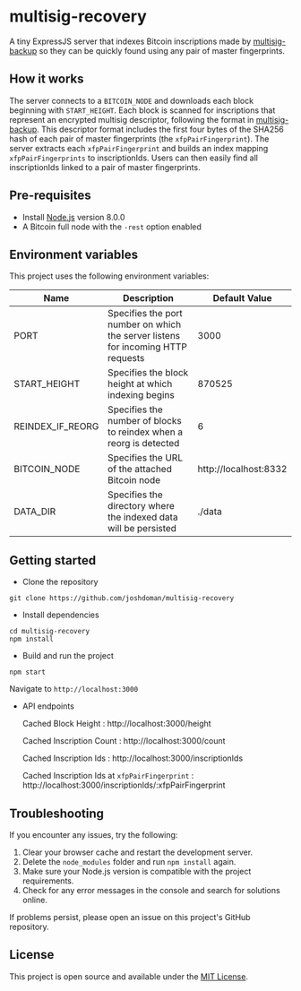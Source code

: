 # multisig-recovery

A tiny ExpressJS server that indexes Bitcoin inscriptions made by [multisig-backup](https://github.com/joshdoman/multisig-backup) so 
they can be quickly found using any pair of master fingerprints.

## How it works
The server connects to a `BITCOIN_NODE` and downloads each block beginning with `START_HEIGHT`. Each block is scanned for inscriptions that 
represent an encrypted multisig descriptor, following the format in [multisig-backup](https://github.com/joshdoman/multisig-backup). 
This descriptor format includes the first four bytes of the SHA256 hash of each pair of master fingerprints (the `xfpPairFingerprint`). The
server extracts each `xfpPairFingerprint` and builds an index mapping `xfpPairFingerprints` to inscriptionIds. Users can then easily find all inscriptionIds
linked to a pair of master fingerprints.

## Pre-requisites
- Install [Node.js](https://nodejs.org/en/) version 8.0.0
- A Bitcoin full node with the `-rest` option enabled

## Environment variables
This project uses the following environment variables:

| Name                          | Description                         | Default Value                                  |
| ----------------------------- | ------------------------------------| -----------------------------------------------|
|PORT           | Specifies the port number on which the server listens for incoming HTTP requests               | 3000      |
|START_HEIGHT   | Specifies the block height at which indexing begins                                            | 870525      |
|REINDEX_IF_REORG | Specifies the number of blocks to reindex when a reorg is detected  | 6 |
|BITCOIN_NODE   | Specifies the URL of the attached Bitcoin node                                                 | http://localhost:8332 |
|DATA_DIR       | Specifies the directory where the indexed data will be persisted                               | ./data |

## Getting started
- Clone the repository
```
git clone https://github.com/joshdoman/multisig-recovery
```
- Install dependencies
```
cd multisig-recovery
npm install
```
- Build and run the project
```
npm start
```
  Navigate to `http://localhost:3000`

- API endpoints

  Cached Block Height : http://localhost:3000/height

  Cached Inscription Count : http://localhost:3000/count

  Cached Inscription Ids : http://localhost:3000/inscriptionIds

  Cached Inscription Ids at `xfpPairFingerprint` : http://localhost:3000/inscriptionIds/:xfpPairFingerprint

## Troubleshooting

If you encounter any issues, try the following:

1. Clear your browser cache and restart the development server.
2. Delete the `node_modules` folder and run `npm install` again.
3. Make sure your Node.js version is compatible with the project requirements.
4. Check for any error messages in the console and search for solutions online.

If problems persist, please open an issue on this project's GitHub repository.

## License

This project is open source and available under the [MIT License](LICENSE).

